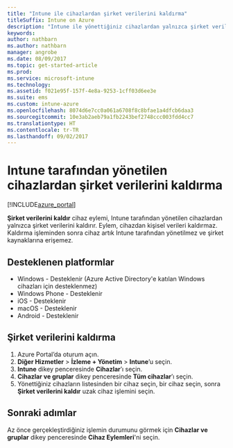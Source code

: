 ```yaml
---
title: "Intune ile cihazlardan şirket verilerini kaldırma"
titleSuffix: Intune on Azure
description: "Intune ile yönettiğiniz cihazlardan yalnızca şirket verilerini kaldırma hakkında bilgi edinin.\""
keywords: 
author: nathbarn
ms.author: nathbarn
manager: angrobe
ms.date: 08/09/2017
ms.topic: get-started-article
ms.prod: 
ms.service: microsoft-intune
ms.technology: 
ms.assetid: f021e95f-157f-4e8a-9253-1cff03d6ee3e
ms.suite: ems
ms.custom: intune-azure
ms.openlocfilehash: 8074d6e7cc0a061a6708f8c8bfae1a4dfcb6daa3
ms.sourcegitcommit: 10e3ab2aeb79a1fb2243bef2748ccc003fdd4cc7
ms.translationtype: HT
ms.contentlocale: tr-TR
ms.lasthandoff: 09/02/2017
---
```

# <a name="remove-company-data-from-intune-managed-devices"></a>Intune tarafından yönetilen cihazlardan şirket verilerini kaldırma


[!INCLUDE[azure_portal](./includes/azure_portal.md)]

**Şirket verilerini kaldır** cihaz eylemi, Intune tarafından yönetilen cihazlardan yalnızca şirket verilerini kaldırır. Eylem, cihazdan kişisel verileri kaldırmaz. Kaldırma işleminden sonra cihaz artık Intune tarafından yönetilmez ve şirket kaynaklarına erişemez.

## <a name="supported-platforms"></a>Desteklenen platformlar

- Windows - Desteklenir (Azure Active Directory'e katılan Windows cihazları için desteklenmez)
- Windows Phone - Desteklenir
- iOS - Desteklenir
- macOS - Desteklenir
- Android - Desteklenir

## <a name="how-to-remove-company-data"></a>Şirket verilerini kaldırma

1. Azure Portal’da oturum açın.
2. **Diğer Hizmetler** > **İzleme + Yönetim** > **Intune**’u seçin.
3. **Intune** dikey penceresinde **Cihazlar**’ı seçin.
4. **Cihazlar ve gruplar** dikey penceresinde **Tüm cihazlar**’ı seçin.
5. Yönettiğiniz cihazların listesinden bir cihaz seçin, bir cihaz seçin, sonra **Şirket verilerini kaldır** uzak cihaz işlemini seçin.

## <a name="next-steps"></a>Sonraki adımlar

Az önce gerçekleştirdiğiniz işlemin durumunu görmek için **Cihazlar ve gruplar** dikey penceresinde **Cihaz Eylemleri**'ni seçin.
